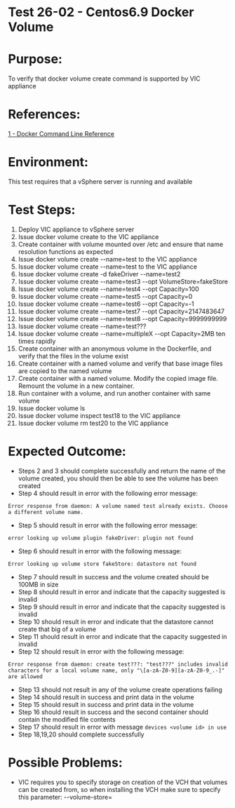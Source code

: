 Test 26-02 - Centos6.9 Docker Volume
====================================

# Purpose:
To verify that docker volume create command is supported by VIC appliance

# References:
[1 - Docker Command Line Reference](https://docs.docker.com/engine/reference/commandline/volume_create/)

# Environment:
This test requires that a vSphere server is running and available

# Test Steps:
1. Deploy VIC appliance to vSphere server
2. Issue docker volume create to the VIC appliance
2. Create container with volume mounted over /etc and ensure that name resolution functions as expected
3. Issue docker volume create --name=test to the VIC appliance
4. Issue docker volume create --name=test to the VIC appliance
5. Issue docker volume create -d fakeDriver --name=test2
6. Issue docker volume create --name=test3 --opt VolumeStore=fakeStore
7. Issue docker volume create --name=test4 --opt Capacity=100
8. Issue docker volume create --name=test5 --opt Capacity=0
9. Issue docker volume create --name=test6 --opt Capacity=-1
10. Issue docker volume create --name=test7 --opt Capacity=2147483647
11. Issue docker volume create --name=test8 --opt Capacity=9999999999
12. Issue docker volume create --name=test???
13. Issue docker volume create --name=multipleX --opt Capacity=2MB ten times rapidly
14. Create container with an anonymous volume in the Dockerfile, and verify that the files in the volume exist
15. Create container with a named volume and verify that base image files are copied to the named volume
16. Create container with a named volume. Modify the copied image file. Remount the volume in a new container.
17. Run container with a volume, and run another container with same volume
18. Issue docker volume ls
19. Issue docker volume inspect test18 to the VIC appliance
20. Issue docker volume rm test20 to the VIC appliance

# Expected Outcome:
* Steps 2 and 3 should complete successfully and return the name of the volume created, you should then be able to see the volume has been created
* Step 4 should result in error with the following error message:
```
Error response from daemon: A volume named test already exists. Choose a different volume name.
```
* Step 5 should result in error with the following error message:
```
error looking up volume plugin fakeDriver: plugin not found
```
* Step 6 should result in error with the following message:
```
Error looking up volume store fakeStore: datastore not found
```
* Step 7 should result in success and the volume created should be 100MB in size
* Step 8 should result in error and indicate that the capacity suggested is invalid
* Step 9 should result in error and indicate that the capacity suggested is invalid
* Step 10 should result in error and indicate that the datastore cannot create that big of a volume
* Step 11 should result in error and indicate that the capacity suggested in invalid
* Step 12 should result in error with the following message:
```
Error response from daemon: create test???: "test???" includes invalid characters for a local volume name, only "\[a-zA-Z0-9][a-zA-Z0-9_.-]" are allowed
```
* Step 13 should not result in any of the volume create operations failing
* Step 14 should result in success and print data in the volume
* Step 15 should result in success and print data in the volume
* Step 16 should result in success and the second container should contain the modified file contents
* Step 17 should result in error with message `devices <volume id> in use`
* Step 18,19,20 should complete successfully

# Possible Problems:
* VIC requires you to specify storage on creation of the VCH that volumes can be created from, so when installing the VCH make sure to specify this parameter: --volume-store=
